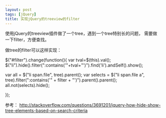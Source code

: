 ```yaml
---
layout: post
tags: [jQuery]
title: 实现jQuery的treeview的filter
---
```


使用jQuery的treeview插件做了一个tree，遇到一个tree特别长的问题，
需要做一下filter，方便查找。

做tree的filter可以这样实现：

$("#filter").change(function(){
  var tval=$(this).val();
  $("li").hide().filter(":contains('"+tval+"')").find('li').andSelf().show();

  var all = $("li span.file", tree).parent();
  var selects = $("li span.file a", tree).filter(":contains('" + filter + "')").parent().parent();
  all.not(selects).hide();

});



参考：
http://stackoverflow.com/questions/3691201/jquery-how-hide-show-tree-elements-based-on-search-criteria

